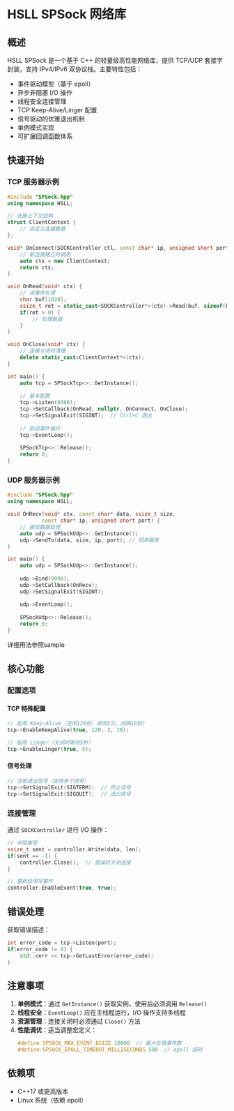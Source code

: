 # HSLL SPSock 网络库

## 概述

HSLL SPSock 是一个基于 C++ 的轻量级高性能网络库，提供 TCP/UDP 套接字封装，支持 IPv4/IPv6 双协议栈。主要特性包括：

- 事件驱动模型（基于 epoll）
- 异步非阻塞 I/O 操作
- 线程安全连接管理
- TCP Keep-Alive/Linger 配置
- 信号驱动的优雅退出机制
- 单例模式实现
- 可扩展回调函数体系

## 快速开始

### TCP 服务器示例

```cpp
#include "SPSock.hpp"
using namespace HSLL;

// 连接上下文结构
struct ClientContext {
    // 自定义连接数据
};

void* OnConnect(SOCKController ctl, const char* ip, unsigned short port) {
    // 新连接建立时调用
    auto ctx = new ClientContext;
    return ctx;
}

void OnRead(void* ctx) {
    // 读事件处理
    char buf[1024];
    ssize_t ret = static_cast<SOCKController*>(ctx)->Read(buf, sizeof(buf));
    if(ret > 0) {
        // 处理数据
    }
}

void OnClose(void* ctx) {
    // 连接关闭时清理
    delete static_cast<ClientContext*>(ctx);
}

int main() {
    auto tcp = SPSockTcp<>::GetInstance();
    
    // 基本配置
    tcp->Listen(8080);
    tcp->SetCallback(OnRead, nullptr, OnConnect, OnClose);
    tcp->SetSignalExit(SIGINT);  // Ctrl+C 退出
    
    // 启动事件循环
    tcp->EventLoop();
    
    SPSockTcp<>::Release();
    return 0;
}
```

### UDP 服务器示例

```cpp
#include "SPSock.hpp"
using namespace HSLL;

void OnRecv(void* ctx, const char* data, ssize_t size, 
           const char* ip, unsigned short port) {
    // 接收数据处理
    auto udp = SPSockUdp<>::GetInstance();
    udp->SendTo(data, size, ip, port); // 回声服务
}

int main() {
    auto udp = SPSockUdp<>::GetInstance();
    
    udp->Bind(9090);
    udp->SetCallback(OnRecv);
    udp->SetSignalExit(SIGINT);
    
    udp->EventLoop();
    
    SPSockUdp<>::Release();
    return 0;
}
```

详细用法参照sample

## 核心功能

### 配置选项

#### TCP 特殊配置
```cpp
// 启用 Keep-Alive（空闲120秒，探测3次，间隔10秒）
tcp->EnableKeepAlive(true, 120, 3, 10);

// 启用 Linger（关闭时等待5秒）
tcp->EnableLinger(true, 5);
```

#### 信号处理
```cpp
// 注册退出信号（支持多个信号）
tcp->SetSignalExit(SIGTERM);  // 终止信号
tcp->SetSignalExit(SIGQUIT);  // 退出信号
```

### 连接管理

通过 `SOCKController` 进行 I/O 操作：
```cpp
// 非阻塞写
ssize_t sent = controller.Write(data, len);
if(sent == -1) {
    controller.Close();  // 错误时关闭连接
}

// 重新启用写事件
controller.EnableEvent(true, true);
```

## 错误处理

获取错误描述：
```cpp
int error_code = tcp->Listen(port);
if(error_code != 0) {
    std::cerr << tcp->GetLastError(error_code);
}
```

## 注意事项

1. **单例模式**：通过 `GetInstance()` 获取实例，使用后必须调用 `Release()`
2. **线程安全**：`EventLoop()` 应在主线程运行，I/O 操作支持多线程
3. **资源管理**：连接关闭时必须通过 `Close()` 方法
4. **性能调优**：适当调整宏定义：
   ```cpp
   #define SPSOCK_MAX_EVENT_BSIZE 10000  // 最大处理事件数
   #define SPSOCK_EPOLL_TIMEOUT_MILLISECONDS 500  // epoll 超时
   ```

## 依赖项

- C++17 或更高版本
- Linux 系统（依赖 epoll）
